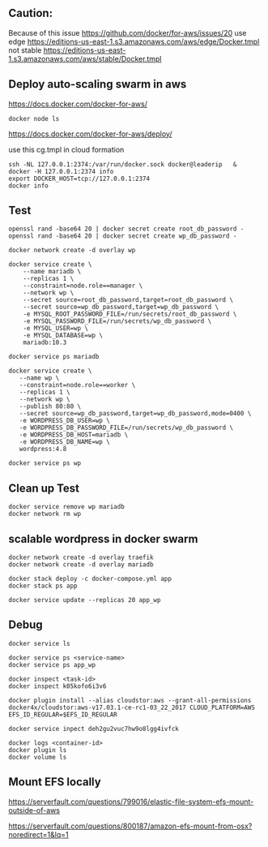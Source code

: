 ## Caution:

Because of this issue https://github.com/docker/for-aws/issues/20
use edge https://editions-us-east-1.s3.amazonaws.com/aws/edge/Docker.tmpl
not stable https://editions-us-east-1.s3.amazonaws.com/aws/stable/Docker.tmpl

## Deploy auto-scaling swarm in aws

https://docs.docker.com/docker-for-aws/
```
docker node ls
```
https://docs.docker.com/docker-for-aws/deploy/

use this cg.tmpl in cloud formation

```
ssh -NL 127.0.0.1:2374:/var/run/docker.sock docker@leaderip   &
docker -H 127.0.0.1:2374 info     
export DOCKER_HOST=tcp://127.0.0.1:2374
docker info
```

## Test
```
openssl rand -base64 20 | docker secret create root_db_password -
openssl rand -base64 20 | docker secret create wp_db_password -

docker network create -d overlay wp

docker service create \
    --name mariadb \
    --replicas 1 \
    --constraint=node.role==manager \
    --network wp \
    --secret source=root_db_password,target=root_db_password \
    --secret source=wp_db_password,target=wp_db_password \
    -e MYSQL_ROOT_PASSWORD_FILE=/run/secrets/root_db_password \
    -e MYSQL_PASSWORD_FILE=/run/secrets/wp_db_password \
    -e MYSQL_USER=wp \
    -e MYSQL_DATABASE=wp \
    mariadb:10.3

docker service ps mariadb  

docker service create \
   --name wp \
   --constraint=node.role==worker \
   --replicas 1 \
   --network wp \
   --publish 80:80 \
   --secret source=wp_db_password,target=wp_db_password,mode=0400 \
   -e WORDPRESS_DB_USER=wp \
   -e WORDPRESS_DB_PASSWORD_FILE=/run/secrets/wp_db_password \
   -e WORDPRESS_DB_HOST=mariadb \
   -e WORDPRESS_DB_NAME=wp \
   wordpress:4.8

docker service ps wp
```

## Clean up Test
```
docker service remove wp mariadb
docker network rm wp
```

## scalable wordpress in docker swarm
```
docker network create -d overlay traefik
docker network create -d overlay mariadb

docker stack deploy -c docker-compose.yml app
docker stack ps app

docker service update --replicas 20 app_wp
```
## Debug
```
docker service ls

docker service ps <service-name>
docker service ps app_wp

docker inspect <task-id>
docker inspect k05kofo6i3v6

docker plugin install --alias cloudstor:aws --grant-all-permissions docker4x/cloudstor:aws-v17.03.1-ce-rc1-03_22_2017 CLOUD_PLATFORM=AWS EFS_ID_REGULAR=$EFS_ID_REGULAR

docker service inpect deh2gu2vuc7hw9o8lgg4ivfck

docker logs <container-id>
docker plugin ls
docker volume ls   

```
## Mount EFS locally

https://serverfault.com/questions/799016/elastic-file-system-efs-mount-outside-of-aws

https://serverfault.com/questions/800187/amazon-efs-mount-from-osx?noredirect=1&lq=1
